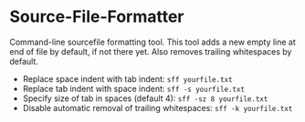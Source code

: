# Source-File-Formatter
Command-line sourcefile formatting tool.
This tool adds a new empty line at end of file by default, if not there yet.
Also removes trailing whitespaces by default.

* Replace space indent with tab indent: `sff yourfile.txt`
* Replace tab indent with space indent: `sff -s yourfile.txt`
* Specify size of tab in spaces (default 4): `sff -sz 8 yourfile.txt`
* Disable automatic removal of trailing whitespaces: `sff -k yourfile.txt`

